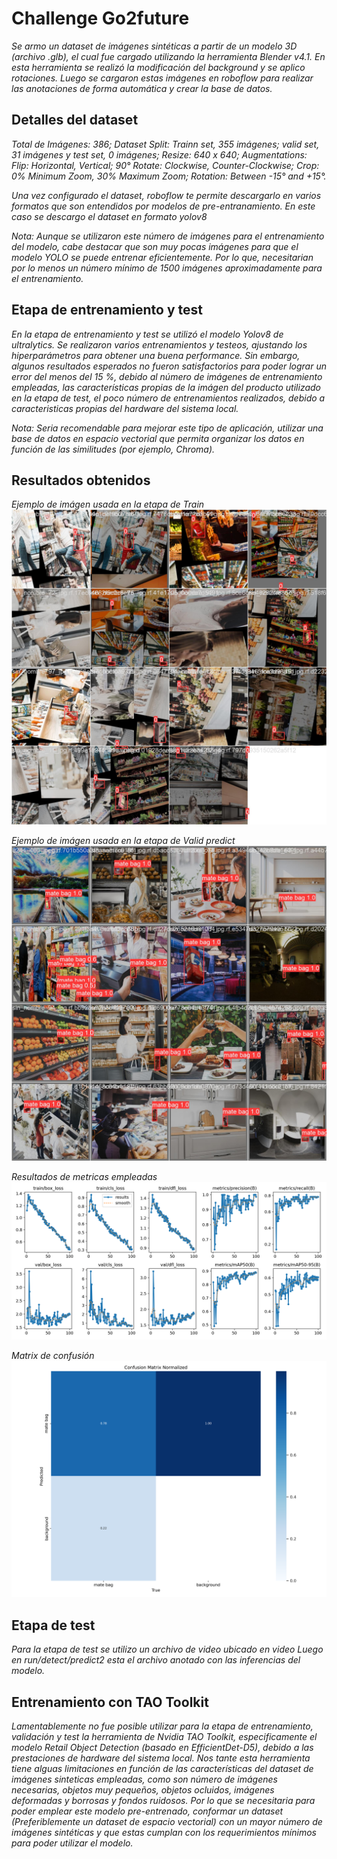 # Challenge Go2future
_Se armo un dataset de imágenes sintéticas a partir de un modelo 3D (archivo .glb), el cual fue cargado utilizando la herramienta Blender v4.1. En esta herramienta se realizó la modificación del background y se aplico rotaciones. Luego se cargaron estas imágenes en roboflow para realizar las anotaciones de forma automática y crear la base de datos._ 

## Detalles del dataset
_Total de Imágenes: 386; Dataset Split: Trainn set, 355 imágenes; valid set, 31 imágenes y test set, 0 imágenes; Resize: 640 x 640; Augmentations: Flip: Horizontal, Vertical; 90° Rotate: Clockwise, Counter-Clockwise; Crop: 0% Minimum Zoom, 30% Maximum Zoom; Rotation: Between -15° and +15°._

_Una vez configurado el dataset, roboflow te permite descargarlo en varios formatos que son entendidos por modelos de pre-entranamiento. En este caso se descargo el dataset en formato yolov8_

_Nota: Aunque se utilizaron este número de imágenes para el entrenamiento del modelo, cabe destacar que son muy pocas imágenes para que el modelo YOLO se puede entrenar eficientemente. Por lo que, necesitarian por lo menos un número mínimo de 1500 imágenes aproximadamente para el entrenamiento._  

## Etapa de entrenamiento y test
_En la etapa de entrenamiento y test se utilizó el modelo Yolov8 de ultralytics. Se realizaron varios entrenamientos y testeos, ajustando los hiperparámetros para obtener una  buena performance. Sin embargo, algunos resultados esperados no fueron satisfactorios para poder lograr un error del menos del 15 %, debido al número de imágenes de entrenamiento empleadas, las características propias de la imágen del producto utilizado en la etapa de test, el poco número de entrenamientos realizados, debido a caracteristicas propias del hardware del sistema local._

_Nota: Seria recomendable para mejorar este tipo de aplicación, utilizar una base de datos en espacio vectorial que permita organizar los datos en función de las similitudes (por ejemplo, Chroma)._

## Resultados obtenidos
_Ejemplo de imágen usada en la etapa de Train_
![YOLOv9 Benchmark](Producto/Yerba_Taragui5/train_batch1.jpg)

_Ejemplo de imágen usada en la etapa de Valid predict_
![YOLOv9 Benchmark](runs/detect/val2/val_batch0_pred.jpg)

_Resultados de metricas empleadas_
![YOLOv9 Benchmark](Producto/Yerba_Taragui5/results.png)

_Matrix de confusión_
![YOLOv9 Benchmark](Producto/Yerba_Taragui5/confusion_matrix_normalized.png)

## Etapa de test 
_Para la etapa de test se utilizo un archivo de video ubicado en video_
_Luego en run/detect/predict2 esta el archivo anotado con las inferencias del modelo._

## Entrenamiento con TAO Toolkit
_Lamentablemente no fue posible utilizar para la etapa de entrenamiento, validación y test la herramienta de Nvidia TAO Toolkit, especificamente el modelo Retail Object Detection (basado en EfficientDet-D5), debido a las prestaciones de hardware del sistema local. Nos tante esta herramienta tiene alguas limitaciones en función de las características del dataset de imágenes sinteticas empleadas, como son número de imágenes necesarias, objetos muy pequeños, objetos ocluidos, imágenes deformadas y borrosas y fondos ruidosos. Por lo que se necesitaria para poder emplear este modelo pre-entrenado, conformar un dataset (Preferiblemente un dataset de espacio vectorial) con un mayor número de imágenes sintéticas y que estas cumplan con los requerimientos mínimos para poder utilizar el modelo._  
